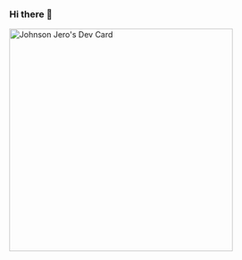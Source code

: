 ### Hi there 👋

<!--
**JohnsonJero03/JohnsonJero03** is a ✨ _special_ ✨ repository because its `README.md` (this file) appears on your GitHub profile.

Here are some ideas to get you started:-->
<a href="https://app.daily.dev/Johnson_Jero"><img src="https://api.daily.dev/devcards/a33984e3b01646c5baa4a56da911e743.png?r=x6q" width="400" alt="Johnson Jero's Dev Card"/></a>
